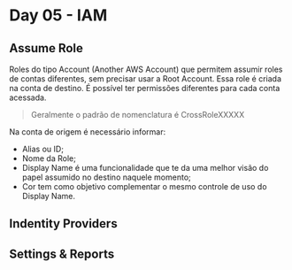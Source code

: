# Day 05 - IAM

## Assume Role
Roles do tipo Account (Another AWS Account) que permitem assumir roles de contas diferentes, sem precisar usar a Root Account. Essa role é criada na conta de destino.
É possível ter permissões diferentes para cada conta acessada.
> Geralmente o padrão de nomenclatura é CrossRoleXXXXX

Na conta de origem é necessário informar:
- Alias ou ID;
- Nome da Role;
- Display Name é uma funcionalidade que te da uma melhor visão do papel assumido no destino naquele momento;
- Cor tem como objetivo complementar o mesmo controle de uso do Display Name.

## Indentity Providers

## Settings & Reports

